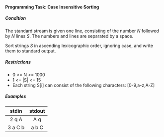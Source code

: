 #### Programming Task: Case Insensitive Sorting ####

##### Condition #####
The standard stream is given one line, consisting of the number *N* followed by *N* lines *S*. The numbers and lines are separated by a space.

Sort strings *S* in ascending lexicographic order, ignoring case, and write them to standard output.

##### Restrictions #####

* 0 <= N <= 1000
* 1 <= |S| <= 15
* Each string S[i] can consist of the following characters: [0-9,a-z,A-Z]

##### Examples #####
|             stdin              |             stdout             |
|:------------------------------:|:------------------------------:|
| 2 q A                          | A q                            |
| 3 a C b                        | a b C                          |


